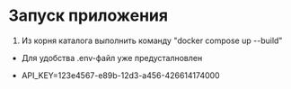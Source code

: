 # Запуск приложения

1. Из корня каталога выполнить команду "docker compose up --build"

* Для удобства .env-файл уже предусталновлен

* API_KEY=123e4567-e89b-12d3-a456-426614174000